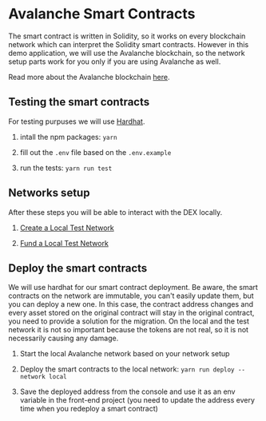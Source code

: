 # Avalanche Smart Contracts

The smart contract is written in Solidity, so it works on every blockchain network which can interpret the Solidity smart contracts.
However in this demo application, we will use the Avalanche blockchain, so the network setup parts work for you only if you are using Avalanche as well.

Read more about the Avalanche blockchain [here](https://docs.avax.network/learn/getting-started).

## Testing the smart contracts

For testing purpuses we will use [Hardhat](https://hardhat.org/getting-started/).

1. intall the npm packages: `yarn`

2. fill out the `.env` file based on the `.env.example`

3. run the tests: `yarn run test`

## Networks setup

After these steps you will be able to interact with the DEX locally.

1. [Create a Local Test Network](https://docs.avax.network/build/tutorials/platform/create-a-local-test-network)

2. [Fund a Local Test Network](https://docs.avax.network/build/tutorials/platform/fund-a-local-test-network)

## Deploy the smart contracts

We will use hardhat for our smart contract deployment. Be aware, the smart contracts on the network are immutable, you can't easily update them, but you can deploy a new one. In this case, the contract address changes and every asset stored on the original contract will stay in the original contract, you need to provide a solution for the migration. On the local and the test network it is not so important because the tokens are not real, so it is not necessarily causing any damage.

1. Start the local Avalanche network based on your network setup

2. Deploy the smart contracts to the local network: `yarn run deploy --network local`

3. Save the deployed address from the console and use it as an env variable in the front-end project (you need to update the address every time when you redeploy a smart contract)
